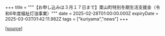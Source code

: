 +++
title = """【お申し込みは３月１７日まで】栗山町特別冬期生活支援金（令和6年度福祉灯油事業）"""
date = 2025-02-28T01:00:00.000Z
expiryDate = 2025-03-03T01:42:11.982Z
tags = ["kuriyama","news"]
+++


[[source]](https://www.town.kuriyama.hokkaido.jp/soshiki/39/30478.html)
